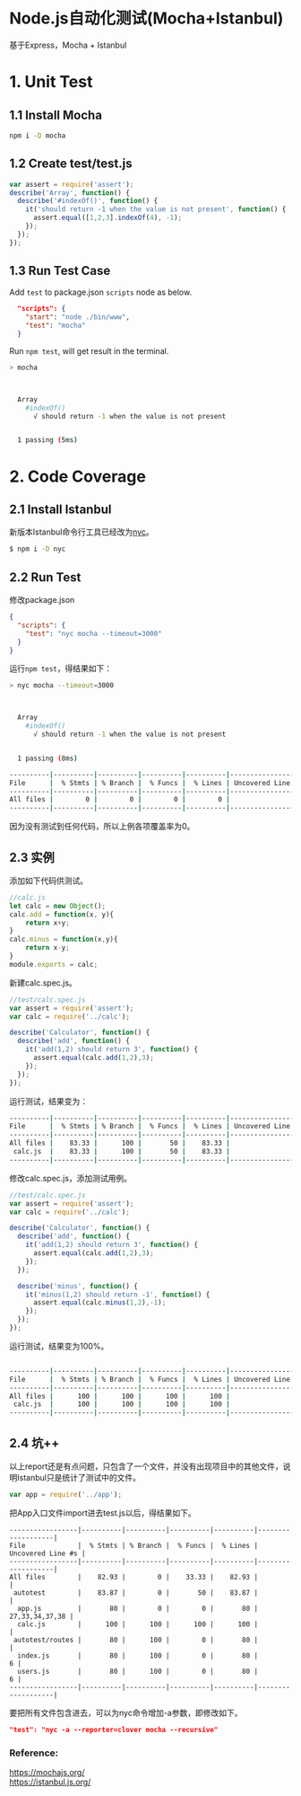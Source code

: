 Node.js自动化测试(Mocha+Istanbul)
====
基于Express，Mocha + Istanbul
# 1. Unit Test

## 1.1 Install Mocha
```bash
npm i -D mocha
```

## 1.2 Create test/test.js
```javascript
var assert = require('assert');
describe('Array', function() {
  describe('#indexOf()', function() {
    it('should return -1 when the value is not present', function() {
      assert.equal([1,2,3].indexOf(4), -1);
    });
  });
});
```

## 1.3 Run Test Case
Add `test` to package.json `scripts` node as below.
```json
  "scripts": {
    "start": "node ./bin/www",
    "test": "mocha"
  }
  ```
Run `npm test`, will get result in the terminal.
```bash
> mocha



  Array
    #indexOf()
      √ should return -1 when the value is not present


  1 passing (5ms)

```
# 2. Code Coverage
## 2.1 Install Istanbul
新版本Istanbul命令行工具已经改为[nyc](https://github.com/istanbuljs/nyc)。
```bash
$ npm i -D nyc
```

## 2.2 Run Test
修改package.json
```json
{
  "scripts": {
    "test": "nyc mocha --timeout=3000"
  }
}
```
运行`npm test`，得结果如下：
```bash
> nyc mocha --timeout=3000



  Array
    #indexOf()
      √ should return -1 when the value is not present


  1 passing (8ms)

----------|----------|----------|----------|----------|-------------------|
File      |  % Stmts | % Branch |  % Funcs |  % Lines | Uncovered Line #s |
----------|----------|----------|----------|----------|-------------------|
All files |        0 |        0 |        0 |        0 |                   |
----------|----------|----------|----------|----------|-------------------|

```
因为没有测试到任何代码，所以上例各项覆盖率为0。

## 2.3 实例
添加如下代码供测试。
```javascript
//calc.js
let calc = new Object();
calc.add = function(x, y){
    return x+y;
}
calc.minus = function(x,y){
    return x-y;
}
module.exports = calc;
```
新建calc.spec.js。
```js
//test/calc.spec.js
var assert = require('assert');
var calc = require('../calc');

describe('Calculator', function() {
  describe('add', function() {
    it('add(1,2) should return 3', function() {
      assert.equal(calc.add(1,2),3);
    });
  });
});
```
运行测试，结果变为：
```bash
----------|----------|----------|----------|----------|-------------------|
File      |  % Stmts | % Branch |  % Funcs |  % Lines | Uncovered Line #s |
----------|----------|----------|----------|----------|-------------------|
All files |    83.33 |      100 |       50 |    83.33 |                   |
 calc.js  |    83.33 |      100 |       50 |    83.33 |                 6 |
----------|----------|----------|----------|----------|-------------------|
```
修改calc.spec.js，添加测试用例。
```js
//test/calc.spec.js
var assert = require('assert');
var calc = require('../calc');

describe('Calculator', function() {
  describe('add', function() {
    it('add(1,2) should return 3', function() {
      assert.equal(calc.add(1,2),3);
    });
  });

  describe('minus', function() {
    it('minus(1,2) should return -1', function() {
      assert.equal(calc.minus(1,2),-1);
    });
  });
});
```
运行测试，结果变为100%。
```bash

----------|----------|----------|----------|----------|-------------------|
File      |  % Stmts | % Branch |  % Funcs |  % Lines | Uncovered Line #s |
----------|----------|----------|----------|----------|-------------------|
All files |      100 |      100 |      100 |      100 |                   |
 calc.js  |      100 |      100 |      100 |      100 |                   |
----------|----------|----------|----------|----------|-------------------|

```
## 2.4 坑++
以上report还是有点问题，只包含了一个文件，并没有出现项目中的其他文件，说明Istanbul只是统计了测试中的文件。
```js
var app = require('../app');
```
把App入口文件import进去test.js以后，得结果如下。
```
-----------------|----------|----------|----------|----------|-------------------|
File             |  % Stmts | % Branch |  % Funcs |  % Lines | Uncovered Line #s |
-----------------|----------|----------|----------|----------|-------------------|
All files        |    82.93 |        0 |    33.33 |    82.93 |                   |
 autotest        |    83.87 |        0 |       50 |    83.87 |                   |
  app.js         |       80 |        0 |        0 |       80 |    27,33,34,37,38 |
  calc.js        |      100 |      100 |      100 |      100 |                   |
 autotest/routes |       80 |      100 |        0 |       80 |                   |
  index.js       |       80 |      100 |        0 |       80 |                 6 |
  users.js       |       80 |      100 |        0 |       80 |                 6 |
-----------------|----------|----------|----------|----------|-------------------|

```
要把所有文件包含进去，可以为nyc命令增加-a参数，即修改如下。   
```json
"test": "nyc -a --reporter=clover mocha --recursive"
```

### Reference:    
https://mochajs.org/    
https://istanbul.js.org/    
